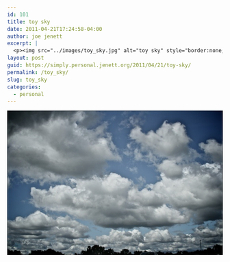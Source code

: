 ```yaml
---
id: 101
title: toy sky
date: 2011-04-21T17:24:58-04:00
author: joe jenett
excerpt: |
  <p><img src="../images/toy_sky.jpg" alt="toy sky" style="border:none;"></p>
layout: post
guid: https://simply.personal.jenett.org/2011/04/21/toy-sky/
permalink: /toy_sky/
slug: toy_sky
categories:
  - personal
---
```

<img src="../images/toy_sky.jpg" alt="toy sky" style="border:none;">